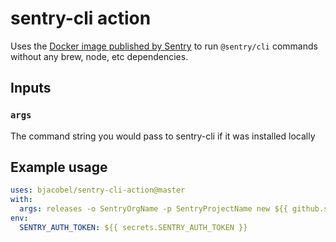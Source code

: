 # sentry-cli action
Uses the [Docker image published by Sentry](https://hub.docker.com/r/getsentry/sentry-cli) to run `@sentry/cli` commands without any brew, node, etc dependencies.

## Inputs

### `args`

The command string you would pass to sentry-cli if it was installed locally

## Example usage

```yaml
uses: bjacobel/sentry-cli-action@master
with:
  args: releases -o SentryOrgName -p SentryProjectName new ${{ github.sha }}
env:
  SENTRY_AUTH_TOKEN: ${{ secrets.SENTRY_AUTH_TOKEN }}
```
